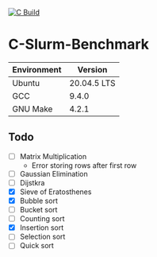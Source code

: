 [![C Build](https://github.com/ThompsonA93/C-Slurm-Benchmark/actions/workflows/build.yml/badge.svg)](https://github.com/ThompsonA93/C-Slurm-Benchmark/actions/workflows/build.yml)

# C-Slurm-Benchmark

| Environment | Version |
| ----------- | ------- |
| Ubuntu | 20.04.5 LTS |
| GCC | 9.4.0 |
| GNU Make | 4.2.1 |

## Todo
- [ ] Matrix Multiplication
    - Error storing rows after first row
- [ ] Gaussian Elimination
- [ ] Dijstkra
- [x] Sieve of Eratosthenes
- [x] Bubble sort
- [ ] Bucket sort
- [ ] Counting sort
- [x] Insertion sort
- [ ] Selection sort
- [ ] Quick sort